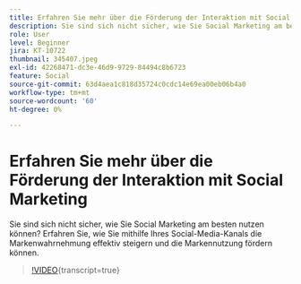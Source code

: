 ```yaml
---
title: Erfahren Sie mehr über die Förderung der Interaktion mit Social Marketing
description: Sie sind sich nicht sicher, wie Sie Social Marketing am besten nutzen können? Erfahren Sie, wie Sie mithilfe Ihres Social-Media-Kanals die Markenwahrnehmung effektiv steigern und die Markennutzung fördern können.
role: User
level: Beginner
jira: KT-10722
thumbnail: 345407.jpeg
exl-id: 42268471-dc3e-46d9-9729-84494c8b6723
feature: Social
source-git-commit: 63d4aea1c818d35724c0cdc14e69ea00eb06b4a0
workflow-type: tm+mt
source-wordcount: '60'
ht-degree: 0%

---
```


# Erfahren Sie mehr über die Förderung der Interaktion mit Social Marketing

Sie sind sich nicht sicher, wie Sie Social Marketing am besten nutzen können? Erfahren Sie, wie Sie mithilfe Ihres Social-Media-Kanals die Markenwahrnehmung effektiv steigern und die Markennutzung fördern können.

>[!VIDEO](https://video.tv.adobe.com/v/3416215/?quality=12&learn=on&captions=ger){transcript=true}
